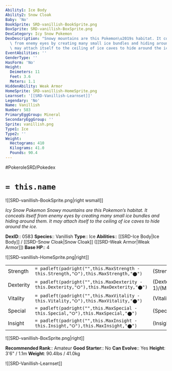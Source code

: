 ```yaml
---
Ability1: Ice Body
Ability2: Snow Cloak
Baby: 'No'
BookSprite: SRD-vanillish-BookSprite.png
BoxSprite: SRD-vanillish-BoxSprite.png
DexCategory: Icy Snow Pokemon
DexDescription: "Snowy mountains are this Pokemon\u2019s habitat. It conceals itself\
  \ from enemy eyes by creating many small ice bundles and hiding around them. It\
  \ may attach itself to the ceiling of ice caves to hide around the ice."
EventAbilities: ''
GenderType: ''
HasForm: 'No'
Height:
  Deimeters: 11
  Feet: 3.6
  Meters: 1.1
HiddenAbility: Weak Armor
HomeSprite: SRD-vanillish-HomeSprite.png
Learnset: '[[SRD-Vanillish-Learnset]]'
Legendary: 'No'
Name: Vanillish
Number: 583
PrimaryEggGroup: Mineral
SecondaryEggGroup: ''
Sprite: vanillish.png
Type1: Ice
Type2: ''
Weight:
  Hectograms: 410
  Kilograms: 41.0
  Pounds: 90.4
---
```


#PokeroleSRD/Pokedex

# `= this.name`

![[SRD-vanillish-BookSprite.png|right wsmall]]

*Icy Snow Pokemon*
*Snowy mountains are this Pokemon’s habitat. It conceals itself from enemy eyes by creating many small ice bundles and hiding around them. It may attach itself to the ceiling of ice caves to hide around the ice.*

**DexID**:: 0583
**Species**:: Vanillish
**Type**:: Ice
**Abilities**:: [[SRD-Ice Body|Ice Body]] / [[SRD-Snow Cloak|Snow Cloak]] ([[SRD-Weak Armor|Weak Armor]])
**Base HP**:: 4

![[SRD-vanillish-HomeSprite.png|right]]

|           |                                                                                        |                                          |
| --------- | -------------------------------------------------------------------------------------- | ---------------------------------------- |
| Strength  | `= padleft(padright("",this.MaxStrength - this.Strength,"⭘"),this.MaxStrength,"⬤")`    | (Strength::2)/(MaxStrength::4)   |
| Dexterity | `= padleft(padright("",this.MaxDexterity - this.Dexterity,"⭘"),this.MaxDexterity,"⬤")` | (Dexterity:: 1)/(MaxDexterity::3) |
| Vitality  | `= padleft(padright("",this.MaxVitality - this.Vitality,"⭘"),this.MaxVitality,"⬤")`    | (Vitality::2)/(MaxVitality::4)   |
| Special   | `= padleft(padright("",this.MaxSpecial - this.Special,"⭘"),this.MaxSpecial,"⬤")`       | (Special::2)/(MaxSpecial::5)     |
| Insight   | `= padleft(padright("",this.MaxInsight - this.Insight,"⭘"),this.MaxInsight,"⬤")`       | (Insight::2)/(MaxInsight::5)     |

![[SRD-vanillish-BoxSprite.png|right]]

**Recommended Rank**:: Amateur
**Good Starter**:: No
**Can Evolve**:: Yes
**Height**: 3'6" / 1.1m
**Weight**: 90.4lbs / 41.0kg

![[SRD-Vanillish-Learnset]]